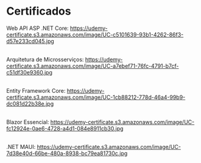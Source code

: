 # Certificados
Web API ASP .NET Core: https://udemy-certificate.s3.amazonaws.com/image/UC-c5101639-93b1-4262-86f3-d57e233cd045.jpg <br><br>

Arquitetura de Microsserviços: https://udemy-certificate.s3.amazonaws.com/image/UC-a7ebef71-76fc-4791-b7cf-c51df30e9360.jpg<br><br>

Entity Framework Core: https://udemy-certificate.s3.amazonaws.com/image/UC-1cb88212-778d-46a4-99b9-dc081d22b38e.jpg<br><br>

Blazor Essencial: https://udemy-certificate.s3.amazonaws.com/image/UC-fc12924e-0ae6-4728-a4d1-084e8911cb30.jpg<br><br>

.NET MAUI: https://udemy-certificate.s3.amazonaws.com/image/UC-7d38e40d-66be-480a-8938-bc79ea81730c.jpg<br><br>
